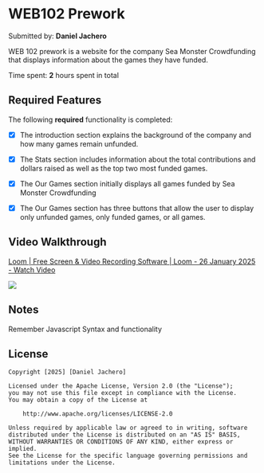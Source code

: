 # WEB102 Prework 

Submitted by: **Daniel Jachero**

WEB 102 prework is a website for the company Sea Monster Crowdfunding that displays information about the games they have funded.

Time spent: **2** hours spent in total

## Required Features

The following **required** functionality is completed:

* [X] The introduction section explains the background of the company and how many games remain unfunded.
* [X] The Stats section includes information about the total contributions and dollars raised as well as the top two most funded games.
* [X] The Our Games section initially displays all games funded by Sea Monster Crowdfunding
* [X] The Our Games section has three buttons that allow the user to display only unfunded games, only funded games, or all games.


## Video Walkthrough
<div>
    <a href="https://www.loom.com/share/ec0a73ced02a4d79847693bce4e33f98">
      <p>Loom | Free Screen & Video Recording Software | Loom - 26 January 2025 - Watch Video</p>
    </a>
    <a href="https://www.loom.com/share/ec0a73ced02a4d79847693bce4e33f98">
      <img style="max-width:300px;" src="https://cdn.loom.com/sessions/thumbnails/ec0a73ced02a4d79847693bce4e33f98-fb2161f07cfaf68e-full-play.gif">
    </a>
 </div>


## Notes

Remember Javascript Syntax and functionality

## License

    Copyright [2025] [Daniel Jachero]

    Licensed under the Apache License, Version 2.0 (the "License");
    you may not use this file except in compliance with the License.
    You may obtain a copy of the License at

        http://www.apache.org/licenses/LICENSE-2.0

    Unless required by applicable law or agreed to in writing, software
    distributed under the License is distributed on an "AS IS" BASIS,
    WITHOUT WARRANTIES OR CONDITIONS OF ANY KIND, either express or implied.
    See the License for the specific language governing permissions and
    limitations under the License.
